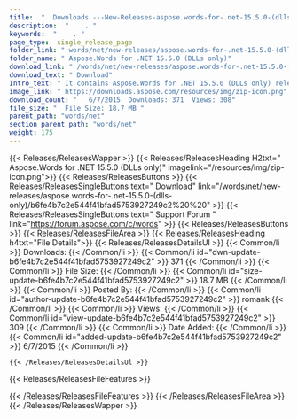 ```yaml
---
title:  "  Downloads ---New-Releases-aspose.words-for-.net-15.5.0-(dlls-only) . " 
description:  "    . " 
keywords:  "    . " 
page_type:  single_release_page
folder_link: " words/net/new-releases/aspose.words-for-.net-15.5.0-(dlls-only)/"
folder_name: " Aspose.Words for .NET 15.5.0 (DLLs only)"
download_link: " /words/net/new-releases/aspose.words-for-.net-15.5.0-(dlls-only)/b6fe4b7c2e544f41bfad5753927249c2"
download_text: " Download"
Intro_text: " It contains Aspose.Words for .NET 15.5.0 (DLLs only) release."
image_link: " https://downloads.aspose.com/resources/img/zip-icon.png"
download_count: "   6/7/2015  Downloads: 371  Views: 308"
file_size: "  File Size: 18.7 MB "
parent_path: "words/net"
section_parent_path: "words/net"
weight: 175 
---
```


{{< Releases/ReleasesWapper >}}
  {{< Releases/ReleasesHeading H2txt=" Aspose.Words for .NET 15.5.0 (DLLs only)" imagelink="/resources/img/zip-icon.png">}}
  {{< Releases/ReleasesButtons >}}
    {{< Releases/ReleasesSingleButtons text=" Download" link="/words/net/new-releases/aspose.words-for-.net-15.5.0-(dlls-only)/b6fe4b7c2e544f41bfad5753927249c2%20%20" >}}
    {{< Releases/ReleasesSingleButtons text=" Support Forum " link="https://forum.aspose.com/c/words" >}}
  {{< Releases/ReleasesButtons >}}
  {{< Releases/ReleasesFileArea >}}
    {{< Releases/ReleasesHeading h4txt="File Details">}}
    {{< Releases/ReleasesDetailsUl >}}
            {{< Common/li  >}} Downloads: {{< /Common/li >}} 
      {{< Common/li id="dwn-update-b6fe4b7c2e544f41bfad5753927249c2" >}} 371 {{< /Common/li >}} 
      {{< Common/li  >}} File Size: {{< /Common/li >}} 
      {{< Common/li id="size-update-b6fe4b7c2e544f41bfad5753927249c2" >}} 18.7 MB {{< /Common/li >}} 
      {{< Common/li  >}} Posted By: {{< /Common/li >}} 
      {{< Common/li id="author-update-b6fe4b7c2e544f41bfad5753927249c2" >}} romank {{< /Common/li >}} 
      {{< Common/li  >}} Views: {{< /Common/li >}} 
      {{< Common/li id="view-update-b6fe4b7c2e544f41bfad5753927249c2" >}} 309 {{< /Common/li >}} 
      {{< Common/li  >}} Date Added: {{< /Common/li >}} 
      {{< Common/li id="added-update-b6fe4b7c2e544f41bfad5753927249c2" >}} 6/7/2015 {{< /Common/li >}} 

    {{< /Releases/ReleasesDetailsUl >}}

  {{< Releases/ReleasesFileFeatures >}}
      
  {{< /Releases/ReleasesFileFeatures >}}
 {{< /Releases/ReleasesFileArea >}}
{{< /Releases/ReleasesWapper >}}


